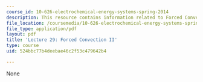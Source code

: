 ```yaml
---
course_id: 10-626-electrochemical-energy-systems-spring-2014
description: This resource contains information related to Forced Convection II.
file_location: /coursemedia/10-626-electrochemical-energy-systems-spring-2014/524bbc77b4deebae46c2f53c479642b4_MIT10_626S14_Lec29_Forced.pdf
file_type: application/pdf
layout: pdf
title: 'Lecture 29: Forced Convection II'
type: course
uid: 524bbc77b4deebae46c2f53c479642b4

---
```

None